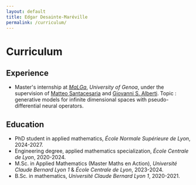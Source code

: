 ```yaml
---
layout: default
title: Edgar Desainte-Maréville
permalink: /curriculum/
---
```


# Curriculum

## Experience
- Master's internship at *[MaLGa](https://malga.unige.it)*, *University of Genoa*, under the supervision of [Matteo Santacesaria](https://sites.google.com/view/santacesaria/home) and [Giovanni S. Alberti](https://giovannisalberti.github.io/). Topic : generative models for infinite dimensional spaces with pseudo-differential neural operators.

## Education

- PhD student in applied mathematics, *École Normale Supérieure de Lyon*, 2024-2027.
- Engineering degree, applied mathematics specialization, *École Centrale de Lyon*, 2020-2024.
- M.Sc. in Applied Mathematics (Master Maths en Action), *Université Claude Bernard Lyon 1* & *École Centrale de Lyon*, 2023-2024.
- B.Sc. in mathematics, *Université Claude Bernard Lyon 1*, 2020-2021.